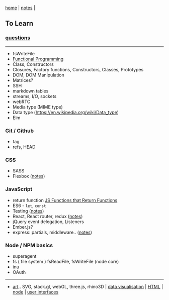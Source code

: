 [home](README.md) | [notes](notes.md) |

## To Learn

### [questions](questions.md)

---

- fsWriteFile
- [Functional Programming](functional.md)
- Class, Constructors
- Closures, Factory functions, Constructors, Classes, Prototypes
- DOM, DOM Manipulation
- Matrices?
- SSH
- markdown tables
- streams, I/O, sockets
- webRTC
- Media type (MIME type)
- Data type (https://en.wikipedia.org/wiki/Data_type)
- Elm

### Git / Github
- tag
- refs, HEAD

### CSS
- SASS
- Flexbox ([notes](CSS/flexbox.md))

### JavaScript
- return function [JS Functions that Return Functions](https://davidwalsh.name/javascript-functions)
- ES6 - `let`, `const`
- Testing ([notes](testing.md))
- React, React router, redux ([notes](react/react.md))
- jQuery event delegation, Listeners
- Ember.js?
- express:  partials, middleware.. ([notes](javascript/express.md))

### Node / NPM basics
- superagent
- fs ( file system ) fsReadFile, fsWriteFile (node core)
- inu
- OAuth

---

- [art](art.md).. SVG, stack.gl, webGL, three.js, rhino3D | [data visualisation](dataVisualisation.md) | [HTML](HTML/HTML.md) | [node](javascript/node.md) | [user interfaces](UI.md)
